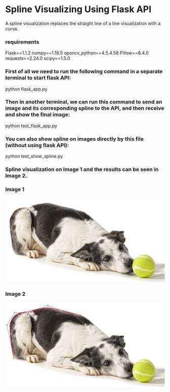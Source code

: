 # Spline Visualizing Using Flask API
A spline visualization replaces the straight line of a line visualization with a curve.

### requirements
Flask==1.1.2
numpy==1.18.5
opencv_python==4.5.4.58
Pillow==8.4.0
requests==2.24.0
scipy==1.5.0

### First of all we need to run the following command in a separate terminal to start flask API:
python flask_app.py


### Then in another terminal, we can run this command to send an image and its corresponding spline to the API, and then receive and show the final image:
python test_flask_app.py


### You can also show spline on images directly by this file (without using flask API):
python test_show_spline.py


### Spline visualization on Image 1 and the results can be seen in Image 2.
### Image 1
<div align="center">
    <img src="/dog.jpg">
</div>


### Image 2
<div align="center">
    <img src="/result.jpg">
</div>
